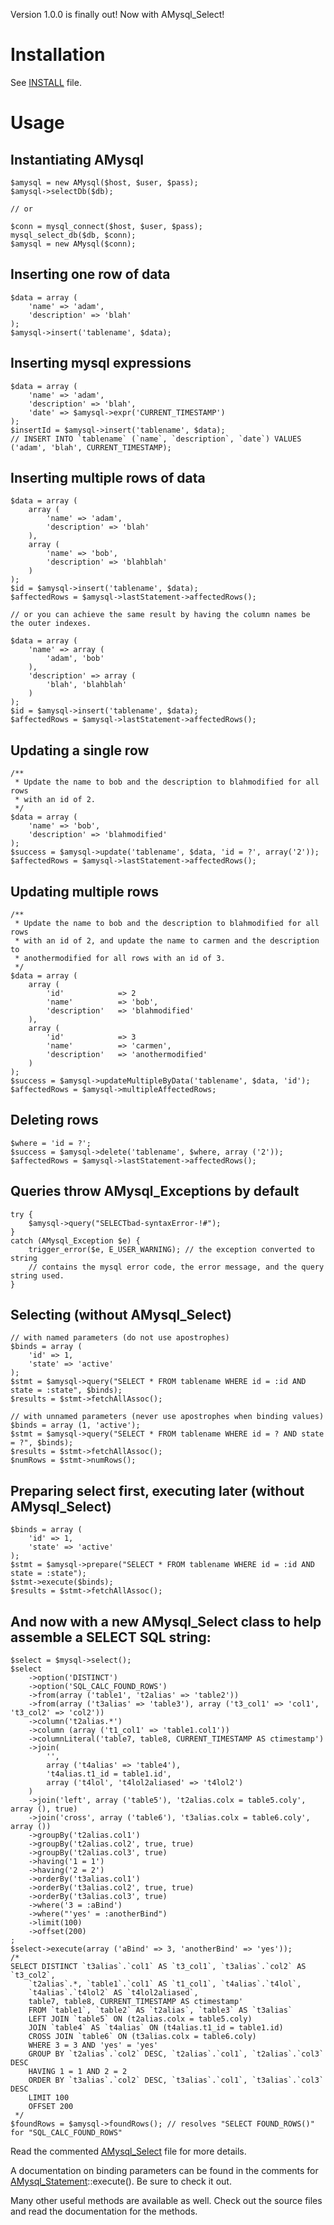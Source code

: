 Version 1.0.0 is finally out! Now with AMysql_Select!

Installation
=

See [INSTALL](INSTALL.md) file.


Usage
=

Instantiating AMysql
-

    $amysql = new AMysql($host, $user, $pass);
    $amysql->selectDb($db);

    // or

    $conn = mysql_connect($host, $user, $pass);
    mysql_select_db($db, $conn);
    $amysql = new AMysql($conn);

Inserting one row of data
-

    $data = array (
        'name' => 'adam',
        'description' => 'blah'
    );
    $amysql->insert('tablename', $data);

Inserting mysql expressions
-

    $data = array (
        'name' => 'adam',
        'description' => 'blah',
        'date' => $amysql->expr('CURRENT_TIMESTAMP')
    );
    $insertId = $amysql->insert('tablename', $data);
    // INSERT INTO `tablename` (`name`, `description`, `date`) VALUES ('adam', 'blah', CURRENT_TIMESTAMP);

Inserting multiple rows of data
-

    $data = array (
        array (
            'name' => 'adam',
            'description' => 'blah'
        ),
        array (
            'name' => 'bob',
            'description' => 'blahblah'
        )
    );
    $id = $amysql->insert('tablename', $data);
    $affectedRows = $amysql->lastStatement->affectedRows();

    // or you can achieve the same result by having the column names be the outer indexes.

    $data = array (
        'name' => array (
            'adam', 'bob'
        ),
        'description' => array (
            'blah', 'blahblah'
        )
    );
    $id = $amysql->insert('tablename', $data);
    $affectedRows = $amysql->lastStatement->affectedRows();

Updating a single row
-

    /**
     * Update the name to bob and the description to blahmodified for all rows
     * with an id of 2.
     */
    $data = array (
        'name' => 'bob',
        'description' => 'blahmodified'
    );
    $success = $amysql->update('tablename', $data, 'id = ?', array('2'));
    $affectedRows = $amysql->lastStatement->affectedRows();

Updating multiple rows
-

    /**
     * Update the name to bob and the description to blahmodified for all rows
     * with an id of 2, and update the name to carmen and the description to
     * anothermodified for all rows with an id of 3.
     */
    $data = array (
        array (
            'id'            => 2
            'name'          => 'bob',
            'description'   => 'blahmodified'
        ),
        array (
            'id'            => 3
            'name'          => 'carmen',
            'description'   => 'anothermodified'
        )
    );
    $success = $amysql->updateMultipleByData('tablename', $data, 'id');
    $affectedRows = $amysql->multipleAffectedRows;

Deleting rows
-

    $where = 'id = ?';
    $success = $amysql->delete('tablename', $where, array ('2'));
    $affectedRows = $amysql->lastStatement->affectedRows();

Queries throw AMysql_Exceptions by default
-

    try {
        $amysql->query("SELECTbad-syntaxError-!#");
    }
    catch (AMysql_Exception $e) {
        trigger_error($e, E_USER_WARNING); // the exception converted to string
        // contains the mysql error code, the error message, and the query string used.
    }

Selecting (without AMysql_Select)
-

    // with named parameters (do not use apostrophes)
    $binds = array (
        'id' => 1,
        'state' => 'active'
    );
    $stmt = $amysql->query("SELECT * FROM tablename WHERE id = :id AND state = :state", $binds);
    $results = $stmt->fetchAllAssoc();

    // with unnamed parameters (never use apostrophes when binding values)
    $binds = array (1, 'active');
    $stmt = $amysql->query("SELECT * FROM tablename WHERE id = ? AND state = ?", $binds);
    $results = $stmt->fetchAllAssoc();
    $numRows = $stmt->numRows();

Preparing select first, executing later (without AMysql_Select)
-
    $binds = array (
        'id' => 1,
        'state' => 'active'
    );
    $stmt = $amysql->prepare("SELECT * FROM tablename WHERE id = :id AND state = :state");
    $stmt->execute($binds);
    $results = $stmt->fetchAllAssoc();

And now with a new AMysql_Select class to help assemble a SELECT SQL string:
-

    $select = $mysql->select();
    $select 
        ->option('DISTINCT')
        ->option('SQL_CALC_FOUND_ROWS')
        ->from(array ('table1', 't2alias' => 'table2'))
        ->from(array ('t3alias' => 'table3'), array ('t3_col1' => 'col1', 't3_col2' => 'col2'))
        ->column('t2alias.*')
        ->column (array ('t1_col1' => 'table1.col1'))
        ->columnLiteral('table7, table8, CURRENT_TIMESTAMP AS ctimestamp')
        ->join(
            '',
            array ('t4alias' => 'table4'),
            't4alias.t1_id = table1.id',
            array ('t4lol', 't4lol2aliased' => 't4lol2')
        )
        ->join('left', array ('table5'), 't2alias.colx = table5.coly', array (), true)
        ->join('cross', array ('table6'), 't3alias.colx = table6.coly', array ())
        ->groupBy('t2alias.col1')
        ->groupBy('t2alias.col2', true, true)
        ->groupBy('t2alias.col3', true)
        ->having('1 = 1')
        ->having('2 = 2')
        ->orderBy('t3alias.col1')
        ->orderBy('t3alias.col2', true, true)
        ->orderBy('t3alias.col3', true)
        ->where('3 = :aBind')
        ->where("'yes' = :anotherBind")
        ->limit(100)
        ->offset(200)
    ;
    $select->execute(array ('aBind' => 3, 'anotherBind' => 'yes'));
    /*
    SELECT DISTINCT `t3alias`.`col1` AS `t3_col1`, `t3alias`.`col2` AS `t3_col2`,
        `t2alias`.*, `table1`.`col1` AS `t1_col1`, `t4alias`.`t4lol`,
        `t4alias`.`t4lol2` AS `t4lol2aliased`,
        table7, table8, CURRENT_TIMESTAMP AS ctimestamp'
        FROM `table1`, `table2` AS `t2alias`, `table3` AS `t3alias`
        LEFT JOIN `table5` ON (t2alias.colx = table5.coly)
        JOIN `table4` AS `t4alias` ON (t4alias.t1_id = table1.id)
        CROSS JOIN `table6` ON (t3alias.colx = table6.coly)
        WHERE 3 = 3 AND 'yes' = 'yes'
        GROUP BY `t2alias`.`col2` DESC, `t2alias`.`col1`, `t2alias`.`col3` DESC
        HAVING 1 = 1 AND 2 = 2
        ORDER BY `t3alias`.`col2` DESC, `t3alias`.`col1`, `t3alias`.`col3` DESC
        LIMIT 100
        OFFSET 200
     */
    $foundRows = $amysql->foundRows(); // resolves "SELECT FOUND_ROWS()" for "SQL_CALC_FOUND_ROWS"

Read the commented [AMysql_Select](AMysql/Select.php) file for more details.

A documentation on binding parameters can be found in the comments for [AMysql_Statement](AMysql/Statement.php)::execute(). Be sure to check it out.

Many other useful methods are available as well. Check out the source files and read the documentation for the methods.
